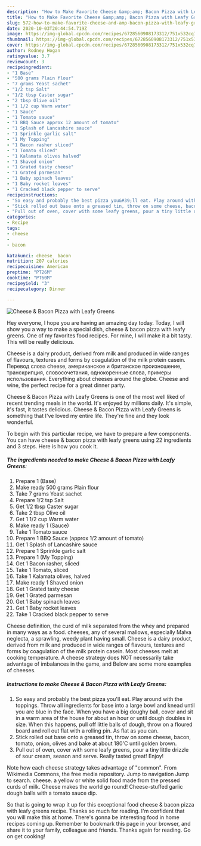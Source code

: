 ```yaml
---
description: "How to Make Favorite Cheese &amp;amp; Bacon Pizza with Leafy Greens"
title: "How to Make Favorite Cheese &amp;amp; Bacon Pizza with Leafy Greens"
slug: 572-how-to-make-favorite-cheese-and-amp-bacon-pizza-with-leafy-greens
date: 2020-10-03T20:44:54.719Z
image: https://img-global.cpcdn.com/recipes/6728560908173312/751x532cq70/cheese-bacon-pizza-with-leafy-greens-recipe-main-photo.jpg
thumbnail: https://img-global.cpcdn.com/recipes/6728560908173312/751x532cq70/cheese-bacon-pizza-with-leafy-greens-recipe-main-photo.jpg
cover: https://img-global.cpcdn.com/recipes/6728560908173312/751x532cq70/cheese-bacon-pizza-with-leafy-greens-recipe-main-photo.jpg
author: Rodney Hogan
ratingvalue: 3.7
reviewcount: 3
recipeingredient:
- "1 Base"
- "500 grams Plain flour"
- "7 grams Yeast sachet"
- "1/2 tsp Salt"
- "1/2 tbsp Caster sugar"
- "2 tbsp Olive oil"
- "1 1/2 cup Warm water"
- "1 Sauce"
- "1 Tomato sauce"
- "1 BBQ Sauce approx 12 amount of tomato"
- "1 Splash of Lancashire sauce"
- "1 Sprinkle garlic salt"
- "1 My Topping"
- "1 Bacon rasher sliced"
- "1 Tomato sliced"
- "1 Kalamata olives halved"
- "1 Shaved onion"
- "1 Grated tasty cheese"
- "1 Grated parmesan"
- "1 Baby spinach leaves"
- "1 Baby rocket leaves"
- "1 Cracked black pepper to serve"
recipeinstructions:
- "So easy and probably the best pizza you&#39;ll eat. Play around with the toppings.        Throw all ingredients for base into a large bowl and knead until you are blue in the face. When you have a big doughy ball, cover and sit in a warm area of the house for about an hour or until dough doubles in size. When this happens, pull off little balls of dough, throw on a floured board and roll out flat with a rolling pin. As flat as you can."
- "Stick rolled out base onto a greased tin, throw on some cheese, bacon, tomato, onion, olives and bake at about 180&#39;C until golden brown."
- "Pull out of oven, cover with some leafy greens, pour a tiny little drizzle of sour cream, season and serve. Really tasted great! Enjoy!"
categories:
- Recipe
tags:
- cheese
- 
- bacon

katakunci: cheese  bacon 
nutrition: 207 calories
recipecuisine: American
preptime: "PT26M"
cooktime: "PT60M"
recipeyield: "3"
recipecategory: Dinner

---
```



![Cheese &amp; Bacon Pizza with Leafy Greens](https://img-global.cpcdn.com/recipes/6728560908173312/751x532cq70/cheese-bacon-pizza-with-leafy-greens-recipe-main-photo.jpg)

Hey everyone, I hope you are having an amazing day today. Today, I will show you a way to make a special dish, cheese &amp; bacon pizza with leafy greens. One of my favorites food recipes. For mine, I will make it a bit tasty. This will be really delicious.

Cheese is a dairy product, derived from milk and produced in wide ranges of flavours, textures and forms by coagulation of the milk protein casein. Перевод слова cheese, американское и британское произношение, транскрипция, словосочетания, однокоренные слова, примеры использования. Everything about cheeses around the globe. Cheese and wine, the perfect recipe for a great dinner party.

Cheese &amp; Bacon Pizza with Leafy Greens is one of the most well liked of recent trending meals in the world. It's enjoyed by millions daily. It's simple, it's fast, it tastes delicious. Cheese &amp; Bacon Pizza with Leafy Greens is something that I've loved my entire life. They're fine and they look wonderful.


To begin with this particular recipe, we have to prepare a few components. You can have cheese &amp; bacon pizza with leafy greens using 22 ingredients and 3 steps. Here is how you cook it.

<!--inarticleads1-->

##### The ingredients needed to make Cheese &amp; Bacon Pizza with Leafy Greens:

1. Prepare 1 (Base)
1. Make ready 500 grams Plain flour
1. Take 7 grams Yeast sachet
1. Prepare 1/2 tsp Salt
1. Get 1/2 tbsp Caster sugar
1. Take 2 tbsp Olive oil
1. Get 1 1/2 cup Warm water
1. Make ready 1 (Sauce)
1. Take 1 Tomato sauce
1. Prepare 1 BBQ Sauce (approx 1/2 amount of tomato)
1. Get 1 Splash of Lancashire sauce
1. Prepare 1 Sprinkle garlic salt
1. Prepare 1 (My Topping)
1. Get 1 Bacon rasher, sliced
1. Take 1 Tomato, sliced
1. Take 1 Kalamata olives, halved
1. Make ready 1 Shaved onion
1. Get 1 Grated tasty cheese
1. Get 1 Grated parmesan
1. Get 1 Baby spinach leaves
1. Get 1 Baby rocket leaves
1. Take 1 Cracked black pepper to serve


Cheese definition, the curd of milk separated from the whey and prepared in many ways as a food. cheeses, any of several mallows, especially Malva neglecta, a sprawling, weedy plant having small. Cheese is a dairy product, derived from milk and produced in wide ranges of flavours, textures and forms by coagulation of the milk protein casein. Most cheeses melt at cooking temperature. A cheese strategy does NOT necessarily take advantage of imbalances in the game, and Below are some more examples of cheeses. 

<!--inarticleads2-->

##### Instructions to make Cheese &amp; Bacon Pizza with Leafy Greens:

1. So easy and probably the best pizza you&#39;ll eat. Play around with the toppings.        Throw all ingredients for base into a large bowl and knead until you are blue in the face. When you have a big doughy ball, cover and sit in a warm area of the house for about an hour or until dough doubles in size. When this happens, pull off little balls of dough, throw on a floured board and roll out flat with a rolling pin. As flat as you can.
1. Stick rolled out base onto a greased tin, throw on some cheese, bacon, tomato, onion, olives and bake at about 180&#39;C until golden brown.
1. Pull out of oven, cover with some leafy greens, pour a tiny little drizzle of sour cream, season and serve. Really tasted great! Enjoy!


Note how each cheese strategy takes advantage of &#34;common&#34;. From Wikimedia Commons, the free media repository. Jump to navigation Jump to search. cheese. a yellow or white solid food made from the pressed curds of milk. Cheese makes the world go round! Cheese-stuffed garlic dough balls with a tomato sauce dip. 

So that is going to wrap it up for this exceptional food cheese &amp; bacon pizza with leafy greens recipe. Thanks so much for reading. I'm confident that you will make this at home. There's gonna be interesting food in home recipes coming up. Remember to bookmark this page in your browser, and share it to your family, colleague and friends. Thanks again for reading. Go on get cooking!
